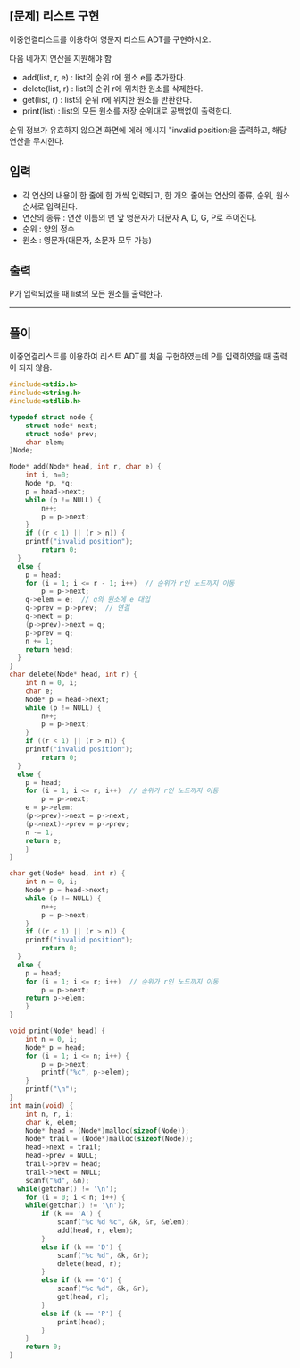 ## [문제] 리스트 구현

이중연결리스트를 이용하여 영문자 리스트 ADT를 구현하시오.

다음 네가지 연산을 지원해야 함
- add(list, r, e) : list의 순위 r에 원소 e를 추가한다.
- delete(list, r) : list의 순위 r에 위치한 원소를 삭제한다.
- get(list, r) : list의 순위 r에 위치한 원소를 반환한다.
- print(list) : list의 모든 원소를 저장 순위대로 공백없이 출력한다.

순위 정보가 유효하지 않으면 화면에 에러 메시지 "invalid position:을 출력하고, 해당 연산을 무시한다.

## 입력

- 각 연산의 내용이 한 줄에 한 개씩 입력되고, 한 개의 줄에는 연산의 종류, 순위, 원소 순서로 입력된다.
- 연산의 종류 : 연산 이름의 맨 앞 영문자가 대문자 A, D, G, P로 주어진다.
- 순위 : 양의 정수
- 원소 : 영문자(대문자, 소문자 모두 가능)


## 출력

P가 입력되었을 때 list의 모든 원소를 출력한다.

-----

## 풀이

이중연결리스트를 이용하여 리스트 ADT를 처음 구현하였는데 P를 입력하였을 때 출력이 되지 않음.

```C
#include<stdio.h>
#include<string.h>
#include<stdlib.h>

typedef struct node {
	struct node* next;
	struct node* prev;
	char elem;
}Node;

Node* add(Node* head, int r, char e) {
	int i, n=0;
	Node *p, *q;
	p = head->next;
	while (p != NULL) {
		n++;
		p = p->next;
	}
	if ((r < 1) || (r > n)) {
    printf("invalid position");
		return 0;
  }
  else {
	p = head;
	for (i = 1; i <= r - 1; i++)  // 순위가 r인 노드까지 이동
		p = p->next;
	q->elem = e;  // q의 원소에 e 대입
	q->prev = p->prev;  // 연결
	q->next = p;
	(p->prev)->next = q;
	p->prev = q;
	n += 1;
	return head;
  }
}
char delete(Node* head, int r) {
	int n = 0, i;
	char e;
	Node* p = head->next;
	while (p != NULL) {
		n++;
		p = p->next;
	}
	if ((r < 1) || (r > n)) {
    printf("invalid position");
		return 0;
  }
  else {
	p = head;
	for (i = 1; i <= r; i++)  // 순위가 r인 노드까지 이동
		p = p->next;
	e = p->elem;  
	(p->prev)->next = p->next;
	(p->next)->prev = p->prev;
	n -= 1;
	return e;
    }
}

char get(Node* head, int r) {
	int n = 0, i;
	Node* p = head->next;
	while (p != NULL) {
		n++;
		p = p->next;
	}
	if ((r < 1) || (r > n)) {
    printf("invalid position");
		return 0;
  }
  else {
	p = head;
	for (i = 1; i <= r; i++)  // 순위가 r인 노드까지 이동
		p = p->next;
	return p->elem;
    }
}

void print(Node* head) {
	int n = 0, i;
	Node* p = head;
	for (i = 1; i <= n; i++) {
		p = p->next;
		printf("%c", p->elem);
	}
	printf("\n");
}
int main(void) {
	int n, r, i;
	char k, elem;
	Node* head = (Node*)malloc(sizeof(Node));
	Node* trail = (Node*)malloc(sizeof(Node));
	head->next = trail;
	head->prev = NULL;
	trail->prev = head;
	trail->next = NULL;
	scanf("%d", &n);
  while(getchar() != '\n');
	for (i = 0; i < n; i++) {
    while(getchar() != '\n');
		if (k == 'A') {
			scanf("%c %d %c", &k, &r, &elem);
			add(head, r, elem);
		}
		else if (k == 'D') {
			scanf("%c %d", &k, &r);
			delete(head, r);
		}
		else if (k == 'G') {
			scanf("%c %d", &k, &r);
			get(head, r);
		}
		else if (k == 'P') {
			print(head);
		}
	}
	return 0;
}
```

<br>

